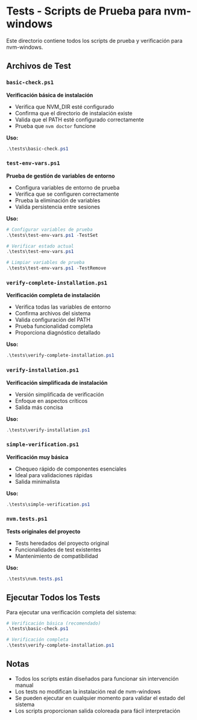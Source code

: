 # Tests - Scripts de Prueba para nvm-windows

Este directorio contiene todos los scripts de prueba y verificación para nvm-windows.

## Archivos de Test

### `basic-check.ps1`
**Verificación básica de instalación**
- Verifica que NVM_DIR esté configurado
- Confirma que el directorio de instalación existe
- Valida que el PATH esté configurado correctamente
- Prueba que `nvm doctor` funcione

**Uso:**
```powershell
.\tests\basic-check.ps1
```

### `test-env-vars.ps1`
**Prueba de gestión de variables de entorno**
- Configura variables de entorno de prueba
- Verifica que se configuren correctamente
- Prueba la eliminación de variables
- Valida persistencia entre sesiones

**Uso:**
```powershell
# Configurar variables de prueba
.\tests\test-env-vars.ps1 -TestSet

# Verificar estado actual
.\tests\test-env-vars.ps1

# Limpiar variables de prueba
.\tests\test-env-vars.ps1 -TestRemove
```

### `verify-complete-installation.ps1`
**Verificación completa de instalación**
- Verifica todas las variables de entorno
- Confirma archivos del sistema
- Valida configuración del PATH
- Prueba funcionalidad completa
- Proporciona diagnóstico detallado

**Uso:**
```powershell
.\tests\verify-complete-installation.ps1
```

### `verify-installation.ps1`
**Verificación simplificada de instalación**
- Versión simplificada de verificación
- Enfoque en aspectos críticos
- Salida más concisa

**Uso:**
```powershell
.\tests\verify-installation.ps1
```

### `simple-verification.ps1`
**Verificación muy básica**
- Chequeo rápido de componentes esenciales
- Ideal para validaciones rápidas
- Salida minimalista

**Uso:**
```powershell
.\tests\simple-verification.ps1
```

### `nvm.tests.ps1`
**Tests originales del proyecto**
- Tests heredados del proyecto original
- Funcionalidades de test existentes
- Mantenimiento de compatibilidad

**Uso:**
```powershell
.\tests\nvm.tests.ps1
```

## Ejecutar Todos los Tests

Para ejecutar una verificación completa del sistema:

```powershell
# Verificación básica (recomendado)
.\tests\basic-check.ps1

# Verificación completa
.\tests\verify-complete-installation.ps1
```

## Notas

- Todos los scripts están diseñados para funcionar sin intervención manual
- Los tests no modifican la instalación real de nvm-windows
- Se pueden ejecutar en cualquier momento para validar el estado del sistema
- Los scripts proporcionan salida coloreada para fácil interpretación